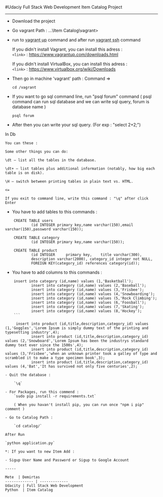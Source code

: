 #Udaciy Full Stack Web Development Item Catalog Project

-------------

- Download the project

- Go vagrant Path : ...\Item Catalog\vagrant>

- run to <abbr title="Hyper Text Markup Language">vagrant up</abbr> command and after run  <abbr title="Hyper Text Markup Language">vagrant ssh</abbr> command

  If you didn't install Vagrant, you can install this adress :  
  `<link>` : <https://www.vagrantup.com/downloads.html> 

  If you didn't install VirtualBox, you can install this adress :  
  `<link>` : <https://www.virtualbox.org/wiki/Downloads>  

- Then go in machine 'vagrant' path : Command => 

   `cd /vagrant`

- If you want to go sql command line, run "psql forum" command 
    ( psql command can run sql database and we can write sql query, forum is database name )

    `psql forum`

- After then you can write your sql query. (For exp : "select 2+2;")

In Db

    You can these :

    Some other things you can do:

    \dt — list all the tables in the database.

    \dt+ — list tables plus additional information (notably, how big each table is on disk).

    \H — switch between printing tables in plain text vs. HTML.

    <=

    If you exit to command line, write this command : "\q" after click Enter

- You have to add tables to this commands :

```
    CREATE TABLE users
            (id INTEGER primary key,name varchar(150),email varchar(150),password varchar(150));

	CREATE TABLE category
            (id INTEGER primary key,name varchar(150));

    CREATE TABLE product
            (id INTEGER     primary key,    title varchar(300), 
            description varchar(2000), category_id integer not NULL,
            FOREIGN KEY(category_id) references category(id));

```

    
- You have to add columns to this commands :

``` 
    insert into category (id,name) values (1,'Basketball');
            insert into category (id,name) values (2,'Baseball');
            insert into category (id,name) values (3,'Frisbee');
            insert into category (id,name) values (4,'Snowboarding');
            insert into category (id,name) values (5,'Rock Climbing');
            insert into category (id,name) values (6,'Foosball');
            insert into category (id,name) values (7,'Skating');
            insert into category (id,name) values (8,'Hockey');
	```
     
	 insert into product (id,title,description,category_id) values (1,'Goggles','Lorem Ipsum is simply dummy text of the printing and typesetting industry',4);
            insert into product (id,title,description,category_id) values (2,'Snowboard','Lorem Ipsum has been the industrys standard dummy text ever since the 1500s',4);
            insert into product (id,title,description,category_id) values (3,'Frisbee','when an unknown printer took a galley of type and scrambled it to make a type specimen book',3);
            insert into product (id,title,description,category_id) values (4,'Bat','It has survived not only five centuries',2);

- Quit the database :

    `\q`

- For Packages, run this commend : 
	`sudo pip install -r requirements.txt`

    ( When you havan't install pip, you can run once "npm i pip" comment )

- Go to Catalog Path :

    `cd catalog/`

After Run

`python application.py`

*: If you want to new Item Add :

- Sigup User Name and Password or Sigup to Google Account

-----

Mete  | Demirtas
------------- | -------------
Udacity | Full Stack Web Development
Python  | Item Catalog 
